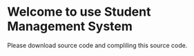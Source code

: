 # Welcome to use Student Management System
Please download source code and compliling this source code.
